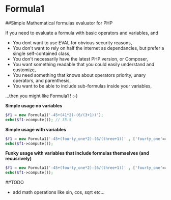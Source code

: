# Formula1
##Simple Mathematical formulas evaluator for PHP

If you need to evaluate a formula with basic operators and variables, and

* You dont want to use EVAL for obvious security reasons,
* You don't want to rely on half the internet as dependancies, but prefer a single self-contained class,
* You don't necessarily have the latest PHP version, or Composer,
* You want something readable that you could easily understand and customize,
* You need something that knows about operators priority, unary operators, and parenthesis,
* You want to be able to include sub-formulas inside your variables,

...then you might like Formula1 ! ;-)


**Simple usage no variables**

```PHP
$f1 = new Formula1('-45+(41*2)-(6/(3+1))');
echo($f1->compute()); // 35.5
```

**Simple usage with variables**

```PHP
$f1 = new Formula1('-45+(fourty_one*2)-(6/(three+1))' , ['fourty_one'=>41, 'three'=>3]);
echo($f1->compute());
```

**Funky usage with variables that include formulas themselves (and recusrively)**

```PHP
$f1 = new Formula1('-45+(fourty_one*2)-(6/(three+1))' , ['fourty_one'=>'82/2', 'three'=>'12/four', 'four'=>4]);
echo($f1->compute());
```

##TODO

* add math operations like sin, cos, sqrt etc...
